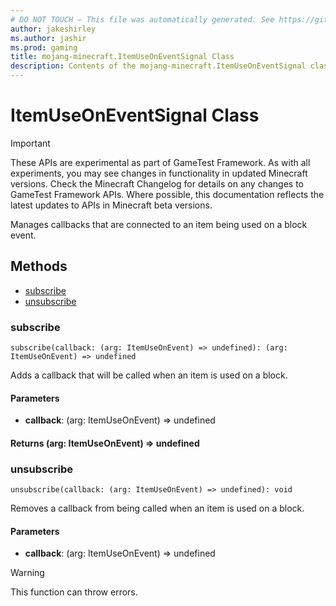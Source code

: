 ```yaml
---
# DO NOT TOUCH — This file was automatically generated. See https://github.com/Mojang/MinecraftScriptingApiDocsGenerator to modify descriptions, examples, etc.
author: jakeshirley
ms.author: jashir
ms.prod: gaming
title: mojang-minecraft.ItemUseOnEventSignal Class
description: Contents of the mojang-minecraft.ItemUseOnEventSignal class.
---
```

# ItemUseOnEventSignal Class
>[!IMPORTANT]
>These APIs are experimental as part of GameTest Framework. As with all experiments, you may see changes in functionality in updated Minecraft versions. Check the Minecraft Changelog for details on any changes to GameTest Framework APIs. Where possible, this documentation reflects the latest updates to APIs in Minecraft beta versions.

Manages callbacks that are connected to an item being used on a block event.


## Methods
- [subscribe](#subscribe)
- [unsubscribe](#unsubscribe)
  
### **subscribe**
`
subscribe(callback: (arg: ItemUseOnEvent) => undefined): (arg: ItemUseOnEvent) => undefined
`

Adds a callback that will be called when an item is used on a block.
#### **Parameters**
- **callback**: (arg: ItemUseOnEvent) => undefined

#### **Returns** (arg: ItemUseOnEvent) => undefined


### **unsubscribe**
`
unsubscribe(callback: (arg: ItemUseOnEvent) => undefined): void
`

Removes a callback from being called when an item is used on a block.
#### **Parameters**
- **callback**: (arg: ItemUseOnEvent) => undefined


> [!WARNING]
> This function can throw errors.


